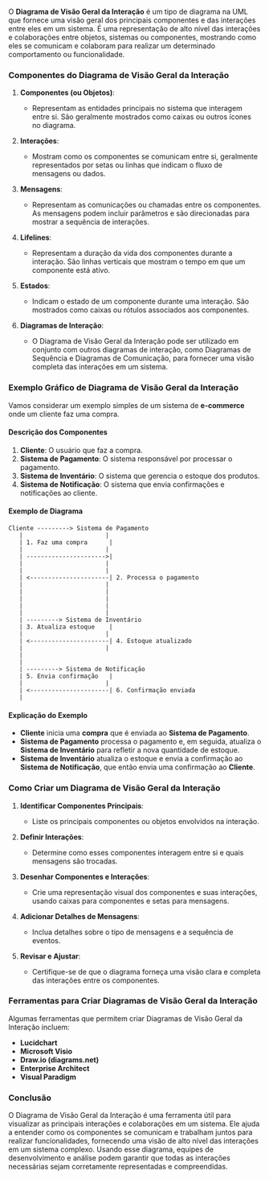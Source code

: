 O **Diagrama de Visão Geral da Interação** é um tipo de diagrama na UML que fornece uma visão geral dos principais componentes e das interações entre eles em um sistema. É uma representação de alto nível das interações e colaborações entre objetos, sistemas ou componentes, mostrando como eles se comunicam e colaboram para realizar um determinado comportamento ou funcionalidade.

### Componentes do Diagrama de Visão Geral da Interação

1. **Componentes (ou Objetos)**:
   - Representam as entidades principais no sistema que interagem entre si. São geralmente mostrados como caixas ou outros ícones no diagrama.

2. **Interações**:
   - Mostram como os componentes se comunicam entre si, geralmente representados por setas ou linhas que indicam o fluxo de mensagens ou dados.

3. **Mensagens**:
   - Representam as comunicações ou chamadas entre os componentes. As mensagens podem incluir parâmetros e são direcionadas para mostrar a sequência de interações.

4. **Lifelines**:
   - Representam a duração da vida dos componentes durante a interação. São linhas verticais que mostram o tempo em que um componente está ativo.

5. **Estados**:
   - Indicam o estado de um componente durante uma interação. São mostrados como caixas ou rótulos associados aos componentes.

6. **Diagramas de Interação**:
   - O Diagrama de Visão Geral da Interação pode ser utilizado em conjunto com outros diagramas de interação, como Diagramas de Sequência e Diagramas de Comunicação, para fornecer uma visão completa das interações em um sistema.

### Exemplo Gráfico de Diagrama de Visão Geral da Interação

Vamos considerar um exemplo simples de um sistema de **e-commerce** onde um cliente faz uma compra.

#### Descrição dos Componentes

1. **Cliente**: O usuário que faz a compra.
2. **Sistema de Pagamento**: O sistema responsável por processar o pagamento.
3. **Sistema de Inventário**: O sistema que gerencia o estoque dos produtos.
4. **Sistema de Notificação**: O sistema que envia confirmações e notificações ao cliente.

#### Exemplo de Diagrama

```plaintext
Cliente ---------> Sistema de Pagamento
   |                       |
   | 1. Faz uma compra      |
   |                       |
   | ---------------------->|
   |                       |
   |                       | 
   | <----------------------| 2. Processa o pagamento
   |                       |
   |                       |
   |                       | 
   |                       | 
   |                       |
   | ---------> Sistema de Inventário
   | 3. Atualiza estoque    |
   |                       |
   | <----------------------| 4. Estoque atualizado
   |                       |
   |
   |
   | ---------> Sistema de Notificação
   | 5. Envia confirmação   |
   |                       |
   | <----------------------| 6. Confirmação enviada
   |
```

#### Explicação do Exemplo

- **Cliente** inicia uma **compra** que é enviada ao **Sistema de Pagamento**.
- **Sistema de Pagamento** processa o pagamento e, em seguida, atualiza o **Sistema de Inventário** para refletir a nova quantidade de estoque.
- **Sistema de Inventário** atualiza o estoque e envia a confirmação ao **Sistema de Notificação**, que então envia uma confirmação ao **Cliente**.

### Como Criar um Diagrama de Visão Geral da Interação

1. **Identificar Componentes Principais**:
   - Liste os principais componentes ou objetos envolvidos na interação.

2. **Definir Interações**:
   - Determine como esses componentes interagem entre si e quais mensagens são trocadas.

3. **Desenhar Componentes e Interações**:
   - Crie uma representação visual dos componentes e suas interações, usando caixas para componentes e setas para mensagens.

4. **Adicionar Detalhes de Mensagens**:
   - Inclua detalhes sobre o tipo de mensagens e a sequência de eventos.

5. **Revisar e Ajustar**:
   - Certifique-se de que o diagrama forneça uma visão clara e completa das interações entre os componentes.

### Ferramentas para Criar Diagramas de Visão Geral da Interação

Algumas ferramentas que permitem criar Diagramas de Visão Geral da Interação incluem:

- **Lucidchart**
- **Microsoft Visio**
- **Draw.io (diagrams.net)**
- **Enterprise Architect**
- **Visual Paradigm**

### Conclusão

O Diagrama de Visão Geral da Interação é uma ferramenta útil para visualizar as principais interações e colaborações em um sistema. Ele ajuda a entender como os componentes se comunicam e trabalham juntos para realizar funcionalidades, fornecendo uma visão de alto nível das interações em um sistema complexo. Usando esse diagrama, equipes de desenvolvimento e análise podem garantir que todas as interações necessárias sejam corretamente representadas e compreendidas.

